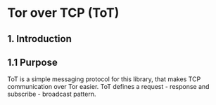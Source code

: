 # Tor over TCP (ToT)

## 1. Introduction

## 1.1 Purpose

ToT is a simple messaging protocol for this library, that makes TCP communication over Tor easier. ToT defines a request - response and subscribe - broadcast pattern.
